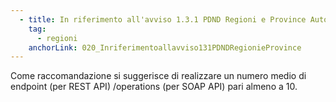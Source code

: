 ```yaml
---
  - title: In riferimento all'avviso 1.3.1 PDND Regioni e Province Autonome, quanti endpoint/operations è consigliabile realizzare?
    tag:
      - regioni
    anchorLink: 020_Inriferimentoallavviso131PDNDRegionieProvince
---
```


Come raccomandazione si suggerisce di realizzare un numero medio di endpoint (per REST API) /operations (per SOAP API) pari almeno a 10.
